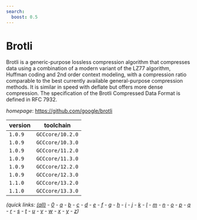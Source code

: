 ```yaml
---
search:
  boost: 0.5
---
```

# Brotli

Brotli is a generic-purpose lossless compression algorithm that compresses data using a combination  of a modern variant of the LZ77 algorithm, Huffman coding and 2nd order context modeling, with a compression ratio  comparable to the best currently available general-purpose compression methods. It is similar in speed with deflate  but offers more dense compression. The specification of the Brotli Compressed Data Format is defined in RFC 7932.

*homepage*: <https://github.com/google/brotli>

version | toolchain
--------|----------
``1.0.9`` | ``GCCcore/10.2.0``
``1.0.9`` | ``GCCcore/10.3.0``
``1.0.9`` | ``GCCcore/11.2.0``
``1.0.9`` | ``GCCcore/11.3.0``
``1.0.9`` | ``GCCcore/12.2.0``
``1.0.9`` | ``GCCcore/12.3.0``
``1.1.0`` | ``GCCcore/13.2.0``
``1.1.0`` | ``GCCcore/13.3.0``


*(quick links: [(all)](../index.md) - [0](../0/index.md) - [a](../a/index.md) - [b](../b/index.md) - [c](../c/index.md) - [d](../d/index.md) - [e](../e/index.md) - [f](../f/index.md) - [g](../g/index.md) - [h](../h/index.md) - [i](../i/index.md) - [j](../j/index.md) - [k](../k/index.md) - [l](../l/index.md) - [m](../m/index.md) - [n](../n/index.md) - [o](../o/index.md) - [p](../p/index.md) - [q](../q/index.md) - [r](../r/index.md) - [s](../s/index.md) - [t](../t/index.md) - [u](../u/index.md) - [v](../v/index.md) - [w](../w/index.md) - [x](../x/index.md) - [y](../y/index.md) - [z](../z/index.md))*

